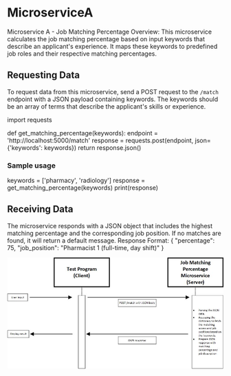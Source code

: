 # MicroserviceA
Microservice A - Job Matching Percentage
Overview: This microservice calculates the job matching percentage based on input keywords that describe an applicant's experience. It maps these keywords to predefined job roles and their respective matching percentages.

## Requesting Data
To request data from this microservice, send a POST request to the `/match` endpoint with a JSON payload containing keywords. The keywords should be an array of terms that describe the applicant's skills or experience.

import requests

def get_matching_percentage(keywords):
    endpoint = 'http://localhost:5000/match'
    response = requests.post(endpoint, json={'keywords': keywords})
    return response.json()

### Sample usage
keywords = ['pharmacy', 'radiology']
response = get_matching_percentage(keywords)
print(response)

## Receiving Data
The microservice responds with a JSON object that includes the highest matching percentage and the corresponding job position. If no matches are found, it will return a default message.
Response Format:
{
  "percentage": 75,
  "job_position": "Pharmacist 1 (full-time, day shift)"
}

![UML](UML.jpg)
